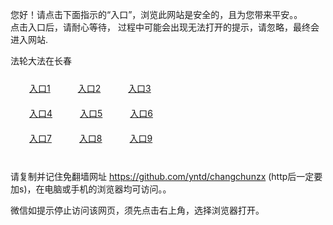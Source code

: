 您好！请点击下面指示的“入口”，浏览此网站是安全的，且为您带来平安。。 <br/>
点击入口后，请耐心等待， 过程中可能会出现无法打开的提示，请忽略，最终会进入网站. </br>

法轮大法在长春<br/>
<div style="padding:10px"><a style="margin:20px" target="_blank" href="https://d2mddjp8rq9nh6.cloudfront.net/2Qpsp?wvgmhjom" id="ccLink1" rel="nofollow">入口1</a> <a target="_blank" style="margin:20px" href="https://d164euwjkwlw6y.cloudfront.net/2Qpsp?ypdrnu" id="ccLink2" rel="nofollow">入口2</a> <a style="margin:20px" target="_blank" href="https://d1yemtttf60hum.cloudfront.net/2Qpsp?ttbmw" id="ccLink3" rel="nofollow">入口3</a></div>

<div style="padding:10px" ><a style="margin:20px" target="_blank" href="https://d2mddjp8rq9nh6.cloudfront.net/2Qpsp?wvgmhjom" id="ccLink4" rel="nofollow">入口4</a> <a style="margin:20px" href="https://d164euwjkwlw6y.cloudfront.net/2Qpsp?ypdrnu" target="_blank" id="ccLink5" rel="nofollow">入口5</a> <a style="margin:20px" href="https://d1yemtttf60hum.cloudfront.net/2Qpsp?ttbmw" target="_blank" id="ccLink6" rel="nofollow">入口6</a></div>

<div style="padding:10px"><a style="margin:20px" target="_blank" href="https://d2mddjp8rq9nh6.cloudfront.net/2Qpsp?wvgmhjom" id="ccLink7" rel="nofollow">入口7</a> <a style="margin:20px" href="https://d164euwjkwlw6y.cloudfront.net/2Qpsp?ypdrnu" target="_blank" id="ccLink8" rel="nofollow">入口8</a> <a style="margin:20px" target="_blank" href="https://d1yemtttf60hum.cloudfront.net/2Qpsp?ttbmw" id="ccLink9" rel="nofollow">入口9</a></div>

<br/>



请复制并记住免翻墙网址 https://github.com/yntd/changchunzx (http后一定要加s)，在电脑或手机的浏览器均可访问。。<br/>

微信如提示停止访问该网页，须先点击右上角，选择浏览器打开。
